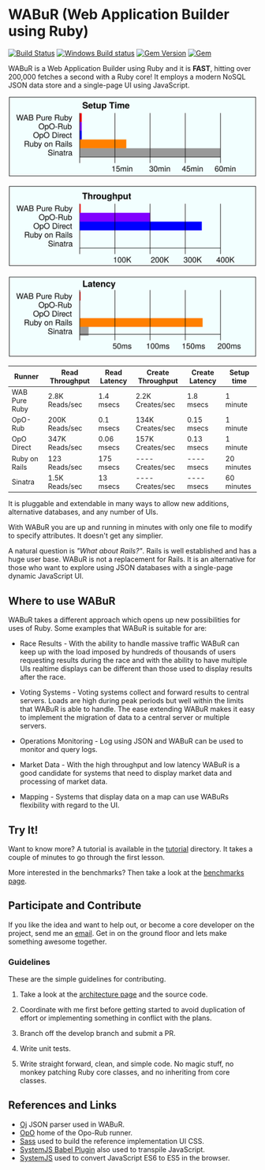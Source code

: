 # WABuR (Web Application Builder using Ruby)

[![Build Status](https://img.shields.io/travis/ohler55/wabur/develop.svg)](http://travis-ci.org/ohler55/wabur?branch=develop)
[![Windows Build status](https://img.shields.io/appveyor/ci/ohler55/wabur/develop.svg?label=Windows%20build)](https://ci.appveyor.com/project/ohler55/wabur/branch/develop)
[![Gem Version](https://badge.fury.io/rb/wabur.svg)](https://rubygems.org/gems/wabur)
[![Gem](https://img.shields.io/gem/dt/wabur.svg)](https://rubygems.org/gems/wabur)

WABuR is a Web Application Builder using Ruby and it is __FAST__, hitting over
200,000 fetches a second with a Ruby core!  It employs a modern NoSQL JSON
data store and a single-page UI using JavaScript.

![](pages/setup.svg)

![](pages/throughput.svg)

![](pages/latency.svg)

| Runner        | Read Throughput | Read Latency | Create Throughput | Create Latency | Setup time |
| ------------- | --------------- | ------------ | ----------------- | -------------- | ---------- |
| WAB Pure Ruby | 2.8K Reads/sec  | 1.4 msecs    | 2.2K Creates/sec  | 1.8 msecs      |  1 minute  |
| OpO-Rub       | 200K Reads/sec  | 0.1 msecs    | 134K Creates/sec  | 0.15 msecs     |  1 minute  |
| OpO Direct    | 347K Reads/sec  | 0.06 msecs   | 157K Creates/sec  | 0.13 msecs     |  1 minute  |
| Ruby on Rails |  123 Reads/sec  | 175 msecs    | ---- Creates/sec  | ---- msecs     | 20 minutes |
| Sinatra       | 1.5K Reads/sec  |  13 msecs    | ---- Creates/sec  | ---- msecs     | 60 minutes |

It is pluggable and extendable in many ways to allow new additions,
alternative databases, and any number of UIs.

With WABuR you are up and running in minutes with only one file to modify to
specify attributes. It doesn't get any simplier.

A natural question is *"What about Rails?"*. Rails is well established and has
a huge user base. WABuR is not a replacement for Rails. It is an alternative
for those who want to explore using JSON databases with a single-page dynamic
JavaScript UI.

## Where to use WABuR

WABuR takes a different approach which opens up new possibilities for uses of
Ruby. Some examples that WABuR is suitable for are:

 * Race Results - With the ability to handle massive traffic WABuR can keep up
   with the load imposed by hundreds of thousands of users requesting results
   during the race and with the ability to have multiple UIs realtime displays
   can be different than those used to display results after the race.

 * Voting Systems - Voting systems collect and forward results to central
   servers. Loads are high during peak periods but well within the limits that
   WABuR is able to handle. The ease extending WABuR makes it easy to
   implement the migration of data to a central server or multiple servers.

 * Operations Monitoring - Log using JSON and WABuR can be used to monitor and
   query logs.

 * Market Data - With the high throughput and low latency WABuR is a good
   candidate for systems that need to display market data and processing of
   market data.

 * Mapping - Systems that display data on a map can use WABuRs flexibility
   with regard to the UI.

## Try It!

Want to know more? A tutorial is available in the [tutorial](tutorial/README.md)
directory. It takes a couple of minutes to go through the first lesson.

More interested in the benchmarks? Then take a look at the [benchmarks page](benchmarks/README.md).

## Participate and Contribute

If you like the idea and want to help out, or become a core developer on the
project, send me an [email](mailto:peter@ohler.com). Get in on the ground floor
and lets make something awesome together.

### Guidelines

These are the simple guidelines for contributing.

1. Take a look at the [architecture page](pages/Architecture.md) and the source code.

2. Coordinate with me first before getting started to avoid duplication of
   effort or implementing something in conflict with the plans.

3. Branch off the develop branch and submit a PR.

4. Write unit tests.

5. Write straight forward, clean, and simple code. No magic stuff, no monkey
   patching Ruby core classes, and no inheriting from core classes.

## References and Links

 - [Oj](https://github.com/ohler55/oj) JSON parser used in WABuR.
 - [OpO](http://opo.technology) home of the Opo-Rub runner.
 - [Sass](http://sass-lang.com) used to build the reference implementation UI CSS.
 - [SystemJS Babel Plugin](https://github.com/systemjs/plugin-babel) also used to transpile JavaScript.
 - [SystemJS](https://github.com/systemjs/systemjs) used to convert JavaScript ES6 to ES5 in the browser.